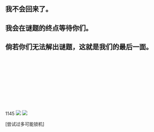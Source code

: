 ## 我不会回来了。
## 我会在谜题的终点等待你们。
## 倘若你们无法解出谜题，这就是我们的最后一面。

<br />
<br />
<br />
<br />
<br />
<br />
<br />
<br />
<br />

1145
![](/images/puzzle/map.jpg)
![](/images/puzzle/fc.jpg)

[尝试过多可能锁机]
